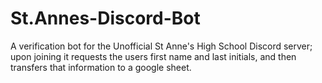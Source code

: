 # St.Annes-Discord-Bot
A verification bot for the Unofficial St Anne's High School Discord server; upon joining it requests the users first name and last initials, and then transfers that information to a google sheet.
